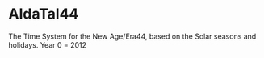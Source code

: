 # AldaTal44
The Time System for the New Age/Era44, based on the Solar seasons and holidays. Year 0 = 2012

